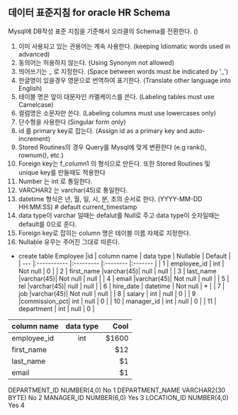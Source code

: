 ## 데이터 표준지침 for oracle HR Schema

Mysql에 DB작성 표준 지침을 기준해서 오라클의 Schema를 전환한다.
()

1. 이미 사용되고 있는 관용어는 계속 사용한다. (keeping Idiomatic words used in advanced)
2. 동의어는 허용하지 않는다. (Using Synonym not allowed)
3. 띄어쓰기는 _ 로 지정한다. (Space between words must be indicated by '_')
4. 한글명이 있을경우 영문으로 번역하여 표기한다. (Translate other language into English)
5. 테이블 명은 앞이 대문자인 카멜케이스를 쓴다. (Labeling tables must use Camelcase)
6. 컬럼명은 소문자만 쓴다. (Labeling columns must use lowercases only)
7. 단수형을 사용한다 (Singular form only)
8. id 를 primary key로 잡는다. (Assign id as a primary key and auto-increment) 
9. Stored Routines의 경우 Query를 Mysql에 맞게 변환한다 (e.g rank(), rownum(), etc.)
10. Foreign key는 f_column1 의 형식으로 만든다. 또한 Stored Routines 및 unique key를 만들때도 적용한다
11. Number 는 int 로 통일한다.
12. VARCHAR2 는 varchar(45)로 통일한다.
13. datetime 형식은 년, 월, 일, 시, 분, 초의 순서로 한다. (YYYY-MM-DD HH:MM:SS) # default current_timestamp
14. data type이 varchar 일때는 defalut를 Null로 주고 data type이 숫자일때는 default를 0으로 준다.
15. Foreign key로 잡히는 column 명은 테이블 이름 자체로 지정한다.
16. Nullable 유무는 주어진 그대로 따른다.

- create table Employee
   |id   | column name  | data type | Nullable | Default |
   | --- |:-----------  |:--------- |:-------- |:------- |
   | 1   |  employee_id |    int    | Not null |    0    |
   | 2   |  first_name  |varchar(45)|   null   |   null  |
   | 3   |  last_name   |varchar(45)| Not null |   null  |
   | 4   |    email     |varchar(45)| Not null |   null  |
   | 5   |     tel      |varchar(45)|   null   |   null  |
   | 6   |  hire_date   |  datetime | Not null |    *    |
   | 7   |     job      |varchar(45)| Not null |   null  |
   | 8   |    salary    |    int    |   null   |    0    |
   | 9   |commission_pct|    int    |   null   |    0    |
   | 10  |  manager_id  |    int    |   null   |    0    |
   | 11  |  department  |    int    |   null   |    0    |


| column name   | data type  | Cool  |
| ------------- |:----------:| -----:|
|  employee_id  |    int     | $1600 |
|  first_name   |      |   $12 |
|  last_name    |    |    $1 |
|    email      |      |    $1 |

DEPARTMENT_ID	NUMBER(4,0)	No		1
DEPARTMENT_NAME	VARCHAR2(30 BYTE)	No		2
MANAGER_ID	NUMBER(6,0)	Yes		3
LOCATION_ID	NUMBER(4,0)	Yes		4

